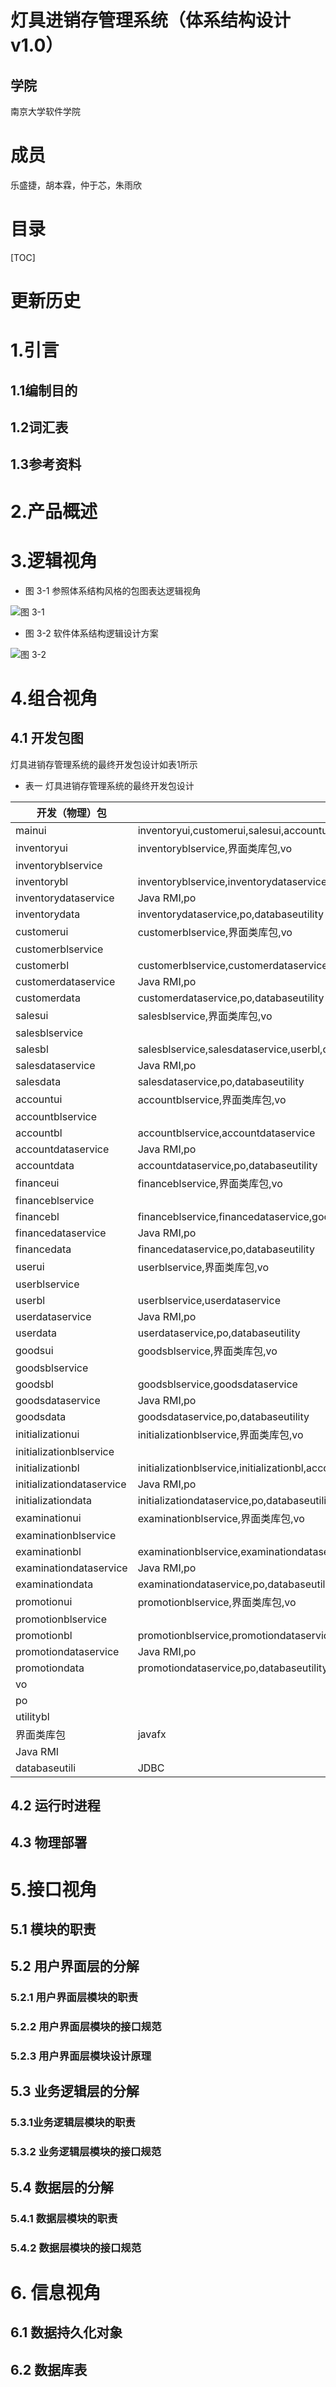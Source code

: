 # 灯具进销存管理系统（体系结构设计v1.0）

## 学院

南京大学软件学院

# 成员

乐盛捷，胡本霖，仲于芯，朱雨欣

# 目录

[TOC]

# 更新历史

# 1.引言

## 1.1编制目的

## 1.2词汇表

## 1.3参考资料



# 2.产品概述



# 3.逻辑视角

* 图 3-1 参照体系结构风格的包图表达逻辑视角

![图 3-1](http://101.37.19.32:10080/horizon/LampManager/raw/develop/doc/img/%E4%BD%93%E7%B3%BB%E7%BB%93%E6%9E%84%E8%AE%BE%E8%AE%A1%E5%9B%BE%203-1.png)

* 图 3-2 软件体系结构逻辑设计方案

![图 3-2](http://101.37.19.32:10080/horizon/LampManager/raw/develop/doc/img/%E4%BD%93%E7%B3%BB%E7%BB%93%E6%9E%84%E8%AE%BE%E8%AE%A1%E5%9B%BE%203-2.png)

# 4.组合视角

## 4.1 开发包图

灯具进销存管理系统的最终开发包设计如表1所示​

- 表一 灯具进销存管理系统的最终开发包设计

| 开发（物理）包                   | 依赖的其他开发包                                 |
| ------------------------- | ---------------------------------------- |
| mainui                    | inventoryui,customerui,salesui,accountui,financeui,userui,initializationui,examinationui,promotionui,vo |
| inventoryui               | inventoryblservice,界面类库包,vo              |
| inventoryblservice        |                                          |
| inventorybl               | inventoryblservice,inventorydataservice,goodsbl |
| inventorydataservice      | Java RMI,po                              |
| inventorydata             | inventorydataservice,po,databaseutility  |
| customerui                | customerblservice,界面类库包,vo               |
| customerblservice         |                                          |
| customerbl                | customerblservice,customerdataservice    |
| customerdataservice       | Java RMI,po                              |
| customerdata              | customerdataservice,po,databaseutility   |
| salesui                   | salesblservice,界面类库包,vo                  |
| salesblservice            |                                          |
| salesbl                   | salesblservice,salesdataservice,userbl,customerbl,inventorybl,promotionbl,goodsbl |
| salesdataservice          | Java RMI,po                              |
| salesdata                 | salesdataservice,po,databaseutility      |
| accountui                 | accountblservice,界面类库包,vo                |
| accountblservice          |                                          |
| accountbl                 | accountblservice,accountdataservice      |
| accountdataservice        | Java RMI,po                              |
| accountdata               | accountdataservice,po,databaseutility    |
| financeui                 | financeblservice,界面类库包,vo                |
| financeblservice          |                                          |
| financebl                 | financeblservice,financedataservice,goodsbl,customerbl,accountbl,userbl,inventorybl, |
| financedataservice        | Java RMI,po                              |
| financedata               | financedataservice,po,databaseutility    |
| userui                    | userblservice,界面类库包,vo                   |
| userblservice             |                                          |
| userbl                    | userblservice,userdataservice            |
| userdataservice           | Java RMI,po                              |
| userdata                  | userdataservice,po,databaseutility       |
| goodsui                   | goodsblservice,界面类库包,vo                  |
| goodsblservice            |                                          |
| goodsbl                   | goodsblservice,goodsdataservice          |
| goodsdataservice          | Java RMI,po                              |
| goodsdata                 | goodsdataservice,po,databaseutility      |
| initializationui          | initializationblservice,界面类库包,vo         |
| initializationblservice   |                                          |
| initializationbl          | initializationblservice,initializationbl,accountbl,customerbl,goodsbl |
| initializationdataservice | Java RMI,po                              |
| initializationdata        | initializationdataservice,po,databaseutility |
| examinationui             | examinationblservice,界面类库包,vo            |
| examinationblservice      |                                          |
| examinationbl             | examinationblservice,examinationdataservice |
| examinationdataservice    | Java RMI,po                              |
| examinationdata           | examinationdataservice,po,databaseutility |
| promotionui               | promotionblservice,界面类库包,vo              |
| promotionblservice        |                                          |
| promotionbl               | promotionblservice,promotiondataservice,financebl,salsbl,inventorybl |
| promotiondataservice      | Java RMI,po                              |
| promotiondata             | promotiondataservice,po,databaseutility  |
| vo                        |                                          |
| po                        |                                          |
| utilitybl                 |                                          |
| 界面类库包                     | javafx                                   |
| Java RMI                  |                                          |
| databaseutili             | JDBC                                     |

## 4.2 运行时进程

## 4.3 物理部署

# 5.接口视角

## 5.1 模块的职责

## 5.2 用户界面层的分解

### 5.2.1 用户界面层模块的职责

### 5.2.2 用户界面层模块的接口规范

### 5.2.3 用户界面层模块设计原理

## 5.3 业务逻辑层的分解

### 5.3.1业务逻辑层模块的职责

### 5.3.2 业务逻辑层模块的接口规范
## 5.4 数据层的分解

### 5.4.1 数据层模块的职责

### 5.4.2 数据层模块的接口规范

# 6. 信息视角

## 6.1 数据持久化对象

## 6.2 数据库表
